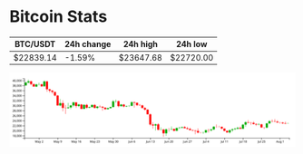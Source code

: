 # Bitcoin Stats

BTC/USDT|24h change|24h high|24h low|
|---|---|---|---|
|$22839.14|-1.59%|$23647.68|$22720.00|

<img src="./chart.svg">
